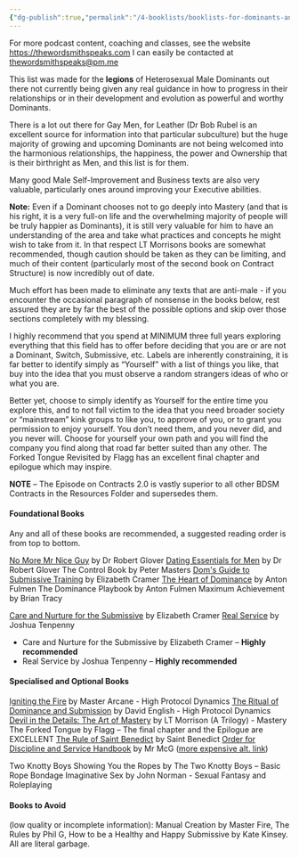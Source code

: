 ```yaml
---
{"dg-publish":true,"permalink":"/4-booklists/booklists-for-dominants-and-masters/"}
---
```



For more podcast content, coaching and classes, see the website https://thewordsmithspeaks.com
I can easily be contacted at thewordsmithspeaks@pm.me

This list was made for the **legions** of Heterosexual Male Dominants out there not currently being given any real guidance in how to progress in their relationships or in their development and evolution as powerful and worthy Dominants.

There is a lot out there for Gay Men, for Leather (Dr Bob Rubel is an excellent source for information into that particular subculture) but the huge majority of growing and upcoming Dominants are not being welcomed into the harmonious relationships, the happiness, the power and Ownership that is their birthright as Men, and this list is for them.

Many good Male Self-Improvement and Business texts are also very valuable, particularly ones around improving your Executive abilities.

**Note:** Even if a Dominant chooses not to go deeply into Mastery (and that is his right, it is a very full-on life and the overwhelming majority of people will be truly happier as Dominants), it is still very valuable for him to have an understanding of the area and take what practices and concepts he might wish to take from it. In that respect LT Morrisons books are somewhat recommended, though caution should be taken as they can be limiting, and much of their content (particularly most of the second book on Contract Structure) is now incredibly out of date.

Much effort has been made to eliminate any texts that are anti-male - if you encounter the occasional paragraph of nonsense in the books below, rest assured they are by far the best of the possible options and skip over those sections completely with my blessing.

I highly recommend that you spend at MINIMUM three full years exploring everything that this field has to offer before deciding that you are or are not a Dominant, Switch, Submissive, etc. Labels are inherently constraining, it is far better to identify simply as “Yourself” with a list of things you like, that buy into the idea that you must observe a random strangers ideas of who or what you are.

Better yet, choose to simply identify as Yourself for the entire time you explore this, and to not fall victim to the idea that you need broader society or “mainstream” kink groups to like you, to approve of you, or to grant you permission to enjoy yourself. You don’t need them, and you never did, and you never will. Choose for yourself your own path and you will find the company you find along that road far better suited than any other. The Forked Tongue Revisited by Flagg has an excellent final chapter and epilogue which may inspire.

**NOTE** – The Episode on Contracts 2.0 is vastly superior to all other BDSM Contracts in the Resources Folder and supersedes them.

#### Foundational Books

Any and all of these books are recommended, a suggested reading order is from top to bottom.

[No More Mr Nice Guy](https://amzn.to/33H1KDz) by Dr Robert Glover
[Dating Essentials for Men](https://amzn.to/2UMCkCI) by Dr Robert Glover
The Control Book by Peter Masters
[Dom's Guide to Submissive Training](https://amzn.to/35In3Xd) by Elizabeth Cramer
[The Heart of Dominance](https://amzn.to/32rY6Nw) by Anton Fulmen
The Dominance Playbook by Anton Fulmen
Maximum Achievement by Brian Tracy

[Care and Nurture for the Submissive](https://amzn.to/2J0wnMy) by Elizabeth Cramer
[Real Service](https://amzn.to/2oIfwHo) by Joshua Tenpenny






- Care and Nurture for the Submissive by Elizabeth Cramer – **Highly recommended**
- Real Service by Joshua Tenpenny – **Highly recommended**

#### Specialised and Optional Books

[Igniting the Fire](https://amzn.to/2J3mzBo) by Master Arcane - High Protocol Dynamics
[The Ritual of Dominance and Submission](https://amzn.to/32qyctB) by David English - High Protocol Dynamics
[Devil in the Details: The Art of Mastery](https://amzn.to/35LJx9C) by LT Morrison (A Trilogy) - Mastery
The Forked Tongue by Flagg – The final chapter and the Epilogue are EXCELLENT
[The Rule of Saint Benedict](https://amzn.to/39LjYqb) by Saint Benedict
[Order for Discipline and Service Handbook](http://www.lulu.com/au/en/shop/order-for-discipline-and-service/order-for-discipline-and-service-handbook/paperback/product-5380059.html) by Mr McG ([more expensive alt. link](https://amzn.to/2J0h9Xz))

Two Knotty Boys Showing You the Ropes by The Two Knotty Boys – Basic Rope Bondage
Imaginative Sex by John Norman - Sexual Fantasy and Roleplaying

#### Books to Avoid 

(low quality or incomplete information): Manual Creation by Master Fire, The Rules by Phil G, How to be a Healthy and Happy Submissive by Kate Kinsey. All are literal garbage.
